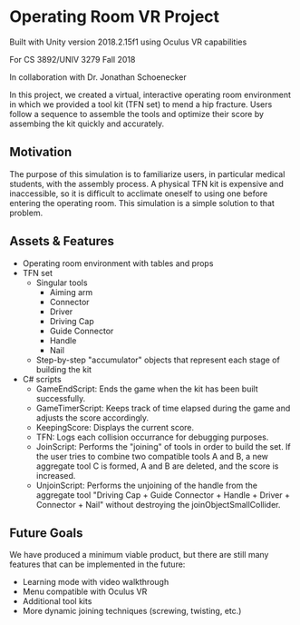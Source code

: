 # Operating Room VR Project

Built with Unity version 2018.2.15f1 using Oculus VR capabilities

For CS 3892/UNIV 3279 Fall 2018

In collaboration with Dr. Jonathan Schoenecker


In this project, we created a virtual, interactive operating room environment in which we provided a tool kit (TFN set) to mend a hip fracture. Users follow a sequence to assemble the tools and optimize their score by assembing the kit quickly and accurately.

## Motivation
The purpose of this simulation is to familiarize users, in particular medical students, with the assembly process. A physical TFN kit is expensive and inaccessible, so it is difficult to acclimate oneself to using one before entering the operating room. This simulation is a simple solution to that problem.

## Assets & Features
- Operating room environment with tables and props
- TFN set
	- Singular tools
		- Aiming arm
		- Connector
		- Driver
		- Driving Cap
		- Guide Connector
		- Handle
		- Nail
	- Step-by-step "accumulator" objects that represent each stage of building the kit
- C# scripts
	- GameEndScript: Ends the game when the kit has been built successfully.
	- GameTimerScript: Keeps track of time elapsed during the game and adjusts the score accordingly.
	- KeepingScore: Displays the current score.
	- TFN: Logs each collision occurrance for debugging purposes.
	- JoinScript: Performs the "joining" of tools in order to build the set. If the user tries to combine two compatible tools A and B, a new aggregate tool C is formed, A and B are deleted, and the score is increased.
	- UnjoinScript: Performs the unjoining of the handle from the aggregate tool "Driving Cap + Guide Connector + Handle + Driver + Connector + Nail" without destroying the joinObjectSmallCollider.
	
## Future Goals
We have produced a minimum viable product, but there are still many features that can be implemented in the future:

- Learning mode with video walkthrough
- Menu compatible with Oculus VR
- Additional tool kits
- More dynamic joining techniques (screwing, twisting, etc.)
